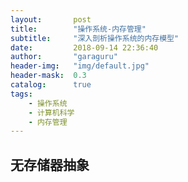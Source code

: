```yaml
---
layout:       post
title:        "操作系统-内存管理"
subtitle:     "深入剖析操作系统的内存模型"
date:         2018-09-14 22:36:40
author:       "garaguru"
header-img:   "img/default.jpg"
header-mask:  0.3
catalog:      true
tags:
    - 操作系统
    - 计算机科学
    - 内存管理
---
```


## 无存储器抽象